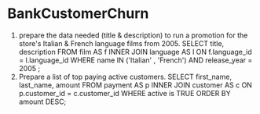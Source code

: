 # BankCustomerChurn

1. prepare the data needed (title & description) to run a promotion for the store's Italian & French language films from 2005.
     SELECT title, description
      FROM film AS f
      INNER JOIN language AS l
      ON f.language_id = l.language_id
      WHERE name IN ('Italian' , 'French')
      AND release_year = 2005 ;
2. Prepare a list of top paying active customers.
     SELECT first_name, last_name, amount
      FROM payment AS p
      INNER JOIN customer AS c
      ON p.customer_id = c.customer_id
      WHERE active is TRUE
      ORDER BY amount DESC;
